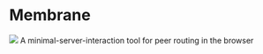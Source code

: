 # Membrane
![](https://api.codiga.io/project/33828/score/svg)
A minimal-server-interaction tool for peer routing in the browser
